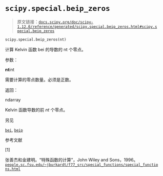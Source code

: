# `scipy.special.beip_zeros`

> 原文链接：[`docs.scipy.org/doc/scipy-1.12.0/reference/generated/scipy.special.beip_zeros.html#scipy.special.beip_zeros`](https://docs.scipy.org/doc/scipy-1.12.0/reference/generated/scipy.special.beip_zeros.html#scipy.special.beip_zeros)

```py
scipy.special.beip_zeros(nt)
```

计算 Kelvin 函数 bei 的导数的 nt 个零点。

参数：

**nt**int

需要计算的零点数量。必须是正数。

返回：

ndarray

Kelvin 函数导数的前 *nt* 个零点。

另见

[`bei`](https://docs.scipy.org/doc/scipy-1.12.0/reference/generated/scipy.special.bei.html#scipy.special.bei "scipy.special.bei"), [`beip`](https://docs.scipy.org/doc/scipy-1.12.0/reference/generated/scipy.special.beip.html#scipy.special.beip "scipy.special.beip")

参考文献

[1]

张善杰和金建明。“特殊函数的计算”，John Wiley and Sons，1996。[`people.sc.fsu.edu/~jburkardt/f77_src/special_functions/special_functions.html`](https://people.sc.fsu.edu/~jburkardt/f77_src/special_functions/special_functions.html)
